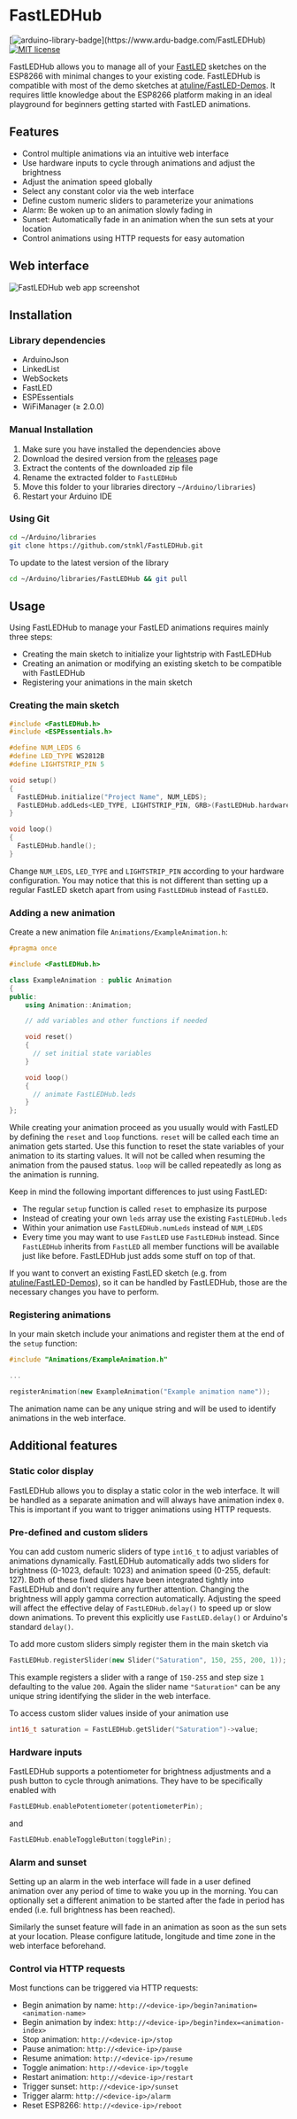 # FastLEDHub

[![arduino-library-badge](https://www.ardu-badge.com/badge/FastLEDHub.svg?)](https://www.ardu-badge.com/FastLEDHub)
[![MIT license](https://img.shields.io/badge/license-MIT-blue.svg)](https://github.com/stnkl/EverythingToolbar/blob/master/LICENSE)

FastLEDHub allows you to manage all of your [FastLED]([FastLED](https://github.com/FastLED/FastLED)) sketches on the ESP8266 with minimal changes to your existing code. FastLEDHub is compatible with most of the demo sketches at [atuline/FastLED-Demos](https://github.com/atuline/FastLED-Demos). It requires little knowledge about the ESP8266 platform making in an ideal playground for beginners getting started with FastLED animations.

## Features

- Control multiple animations via an intuitive web interface
- Use hardware inputs to cycle through animations and adjust the brightness
- Adjust the animation speed globally
- Select any constant color via the web interface
- Define custom numeric sliders to parameterize your animations
- Alarm: Be woken up to an animation slowly fading in
- Sunset: Automatically fade in an animation when the sun sets at your location
- Control animations using HTTP requests for easy automation

## Web interface

![FastLEDHub web app screenshot](screenshots/screenshot.png "FastLEDHub web app")

## Installation

### Library dependencies

- ArduinoJson
- LinkedList
- WebSockets
- FastLED
- ESPEssentials
- WiFiManager (≥ 2.0.0)

<!--
### Official releases via the Arduino IDE v1.8+
1. Open the Arduino IDE
2. Navigate to _"Sketch"_ &#8594; _"Include Library"_ &#8594; _"Manage Libraries..."_
3. Search for `FastLEDHub` and install the desired version
-->

### Manual Installation

1. Make sure you have installed the dependencies above
2. Download the desired version from the [releases](https://github.com/stnkl/FastLEDHub/releases) page
3. Extract the contents of the downloaded zip file
4. Rename the extracted folder to `FastLEDHub`
5. Move this folder to your libraries directory `~/Arduino/libraries`)
6. Restart your Arduino IDE

### Using Git

```bash
cd ~/Arduino/libraries
git clone https://github.com/stnkl/FastLEDHub.git
```

To update to the latest version of the library

```bash
cd ~/Arduino/libraries/FastLEDHub && git pull
```

## Usage

Using FastLEDHub to manage your FastLED animations requires mainly three steps:

- Creating the main sketch to initialize your lightstrip with FastLEDHub
- Creating an animation or modifying an existing sketch to be compatible with FastLEDHub
- Registering your animations in the main sketch

### Creating the main sketch

```cpp
#include <FastLEDHub.h>
#include <ESPEssentials.h>

#define NUM_LEDS 6
#define LED_TYPE WS2812B
#define LIGHTSTRIP_PIN 5

void setup()
{
  FastLEDHub.initialize("Project Name", NUM_LEDS);
  FastLEDHub.addLeds<LED_TYPE, LIGHTSTRIP_PIN, GRB>(FastLEDHub.hardwareLeds, NUM_LEDS);
}

void loop()
{
  FastLEDHub.handle();
}
```

Change `NUM_LEDS`, `LED_TYPE` and `LIGHTSTRIP_PIN` according to your hardware configuration. You may notice that this is not different than setting up a regular FastLED sketch apart from using `FastLEDHub` instead of `FastLED`.

### Adding a new animation

Create a new animation file `Animations/ExampleAnimation.h`:

```cpp
#pragma once

#include <FastLEDHub.h>

class ExampleAnimation : public Animation
{
public:
    using Animation::Animation;

    // add variables and other functions if needed

    void reset()
    {
      // set initial state variables
    }

    void loop()
    {
      // animate FastLEDHub.leds
    }
};
```

While creating your animation proceed as you usually would with FastLED by defining the `reset` and `loop` functions. `reset` will be called each time an animation gets started. Use this function to reset the state variables of your animation to its starting values. It will not be called when resuming the animation from the paused status. `loop` will be called repeatedly as long as the animation is running.

Keep in mind the following important differences to just using FastLED:
- The regular `setup` function is called `reset` to emphasize its purpose
- Instead of creating your own `leds` array use the existing `FastLEDHub.leds`
- Within your animation use `FastLEDHub.numLeds` instead of `NUM_LEDS`
- Every time you may want to use `FastLED` use `FastLEDHub` instead. Since `FastLEDHub` inherits from `FastLED` all member functions will be available just like before. FastLEDHub just adds some stuff on top of that.

If you want to convert an existing FastLED sketch (e.g. from [atuline/FastLED-Demos](https://github.com/atuline/FastLED-Demos)), so it can be handled by FastLEDHub, those are the necessary changes you have to perform.

### Registering animations

In your main sketch include your animations and register them at the end of the `setup` function:

```cpp
#include "Animations/ExampleAnimation.h"

...

registerAnimation(new ExampleAnimation("Example animation name"));
```

The animation name can be any unique string and will be used to identify animations in the web interface.

## Additional features

### Static color display

FastLEDHub allows you to display a static color in the web interface. It will be handled as a separate animation and will always have animation index `0`. This is important if you want to trigger animations using HTTP requests.

### Pre-defined and custom sliders

You can add custom numeric sliders of type `int16_t` to adjust variables of animations dynamically. FastLEDHub automatically adds two sliders for brightness (0-1023, default: 1023) and animation speed (0-255, default: 127). Both of these fixed sliders have been integrated tightly into FastLEDHub and don't require any further attention. Changing the brightness will apply gamma correction automatically. Adjusting the speed will affect the effective delay of `FastLEDHub.delay()` to speed up or slow down animations. To prevent this explicitly use `FastLED.delay()` or Arduino's standard `delay()`.

To add more custom sliders simply register them in the main sketch via

```cpp
FastLEDHub.registerSlider(new Slider("Saturation", 150, 255, 200, 1));
```

This example registers a slider with a range of `150-255` and step size `1` defaulting to the value `200`. Again the slider name `"Saturation"` can be any unique string identifying the slider in the web interface.

To access custom slider values inside of your animation use

```cpp
int16_t saturation = FastLEDHub.getSlider("Saturation")->value;
```

### Hardware inputs

FastLEDHub supports a potentiometer for brightness adjustments and a push button to cycle through animations. They have to be specifically enabled with

```cpp
FastLEDHub.enablePotentiometer(potentiometerPin);
```

and

```cpp
FastLEDHub.enableToggleButton(togglePin);
```

### Alarm and sunset

Setting up an alarm in the web interface will fade in a user defined animation over any period of time to wake you up in the morning. You can optionally set a different animation to be started after the fade in period has ended (i.e. full brightness has been reached).

Similarly the sunset feature will fade in an animation as soon as the sun sets at your location. Please configure latitude, longitude and time zone in the web interface beforehand.

### Control via HTTP requests

Most functions can be triggered via HTTP requests:

- Begin animation by name: `http://<device-ip>/begin?animation=<animation-name>`
- Begin animation by index: `http://<device-ip>/begin?index=<animation-index>`
- Stop animation: `http://<device-ip>/stop`
- Pause animation: `http://<device-ip>/pause`
- Resume animation: `http://<device-ip>/resume`
- Toggle animation: `http://<device-ip>/toggle`
- Restart animation: `http://<device-ip>/restart`
- Trigger sunset: `http://<device-ip>/sunset`
- Trigger alarm: `http://<device-ip>/alarm`
- Reset ESP8266: `http://<device-ip>/reboot`

